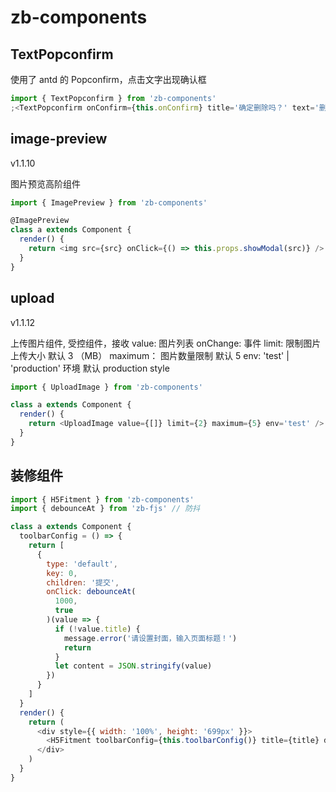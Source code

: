 # zb-components

## TextPopconfirm

使用了 antd 的 Popconfirm，点击文字出现确认框

```js
import { TextPopconfirm } from 'zb-components'
;<TextPopconfirm onConfirm={this.onConfirm} title='确定删除吗？' text='删除' placement='top' />
```

## image-preview

v1.1.10

图片预览高阶组件

```js
import { ImagePreview } from 'zb-components'

@ImagePreview
class a extends Component {
  render() {
    return <img src={src} onClick={() => this.props.showModal(src)} />
  }
}
```

## upload

v1.1.12

上传图片组件, 受控组件，接收
value: 图片列表
onChange: 事件
limit: 限制图片上传大小 默认 3 （MB）
maximum： 图片数量限制 默认 5
env: 'test' | 'production' 环境 默认 production
style

```js
import { UploadImage } from 'zb-components'

class a extends Component {
  render() {
    return <UploadImage value={[]} limit={2} maximum={5} env='test' />
  }
}
```

## 装修组件

```js
import { H5Fitment } from 'zb-components'
import { debounceAt } from 'zb-fjs' // 防抖

class a extends Component {
  toolbarConfig = () => {
    return [
      {
        type: 'default',
        key: 0,
        children: '提交',
        onClick: debounceAt(
          1000,
          true
        )(value => {
          if (!value.title) {
            message.error('请设置封面，输入页面标题！')
            return
          }
          let content = JSON.stringify(value)
        })
      }
    ]
  }
  render() {
    return (
      <div style={{ width: '100%', height: '699px' }}>
        <H5Fitment toolbarConfig={this.toolbarConfig()} title={title} dataSource={JSON.parse(content || '[]')} />
      </div>
    )
  }
}
```

